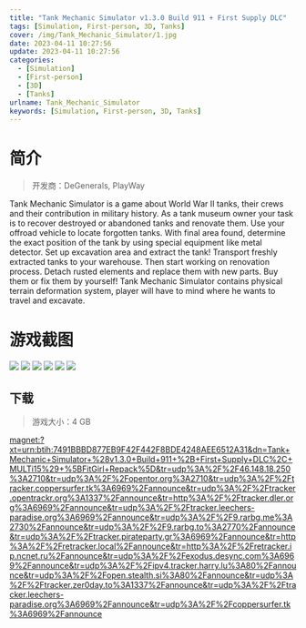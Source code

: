 ```yaml
---
title: "Tank Mechanic Simulator v1.3.0 Build 911 + First Supply DLC"
tags: [Simulation, First-person, 3D, Tanks]
cover: /img/Tank_Mechanic_Simulator/1.jpg
date: 2023-04-11 10:27:56
update: 2023-04-11 10:27:56
categories: 
  - [Simulation]
  - [First-person]
  - [3D]
  - [Tanks]
urlname: Tank_Mechanic_Simulator
keywords: [Simulation, First-person, 3D, Tanks]
---
```

# 简介

> 开发商：DeGenerals, PlayWay

Tank Mechanic Simulator is a game about World War II tanks, their crews and their contribution in military history.
As a tank museum owner your task is to recover destroyed or abandoned tanks and renovate them.
Use your offroad vehicle to locate forgotten tanks. With final area found, determine the exact position of the tank by using special equipment like metal detector. Set up excavation area and extract the tank!
Transport freshly extracted tanks to your warehouse. Then start working on renovation process. Detach rusted elements and replace them with new parts. Buy them or fix them by yourself!
Tank Mechanic Simulator contains physical terrain deformation system, player will have to mind where he wants to travel and excavate.

# 游戏截图

![](/img/Tank_Mechanic_Simulator/2.jpg)
![](/img/Tank_Mechanic_Simulator/3.jpg)
![](/img/Tank_Mechanic_Simulator/4.jpg)
![](/img/Tank_Mechanic_Simulator/5.jpg)
![](/img/Tank_Mechanic_Simulator/6.jpg)
![](/img/Tank_Mechanic_Simulator/7.jpg)


## 下载

> 游戏大小：4 GB

[magnet:?xt=urn:btih:7491BBBD877EB9F42F442F8BDE4248AEE6512A31&amp;dn=Tank+Mechanic+Simulator+%28v1.3.0+Build+911+%2B+First+Supply+DLC%2C+MULTi15%29+%5BFitGirl+Repack%5D&amp;tr=udp%3A%2F%2F46.148.18.250%3A2710&amp;tr=udp%3A%2F%2Fopentor.org%3A2710&amp;tr=udp%3A%2F%2Ftracker.coppersurfer.tk%3A6969%2Fannounce&amp;tr=udp%3A%2F%2Ftracker.opentrackr.org%3A1337%2Fannounce&amp;tr=http%3A%2F%2Ftracker.dler.org%3A6969%2Fannounce&amp;tr=udp%3A%2F%2Ftracker.leechers-paradise.org%3A6969%2Fannounce&amp;tr=udp%3A%2F%2F9.rarbg.me%3A2730%2Fannounce&amp;tr=udp%3A%2F%2F9.rarbg.to%3A2770%2Fannounce&amp;tr=udp%3A%2F%2Ftracker.pirateparty.gr%3A6969%2Fannounce&amp;tr=http%3A%2F%2Fretracker.local%2Fannounce&amp;tr=http%3A%2F%2Fretracker.ip.ncnet.ru%2Fannounce&amp;tr=udp%3A%2F%2Fexodus.desync.com%3A6969%2Fannounce&amp;tr=udp%3A%2F%2Fipv4.tracker.harry.lu%3A80%2Fannounce&amp;tr=udp%3A%2F%2Fopen.stealth.si%3A80%2Fannounce&amp;tr=udp%3A%2F%2Ftracker.zer0day.to%3A1337%2Fannounce&amp;tr=udp%3A%2F%2Ftracker.leechers-paradise.org%3A6969%2Fannounce&amp;tr=udp%3A%2F%2Fcoppersurfer.tk%3A6969%2Fannounce](magnet:?xt=urn:btih:7491BBBD877EB9F42F442F8BDE4248AEE6512A31&amp;dn=Tank+Mechanic+Simulator+%28v1.3.0+Build+911+%2B+First+Supply+DLC%2C+MULTi15%29+%5BFitGirl+Repack%5D&amp;tr=udp%3A%2F%2F46.148.18.250%3A2710&amp;tr=udp%3A%2F%2Fopentor.org%3A2710&amp;tr=udp%3A%2F%2Ftracker.coppersurfer.tk%3A6969%2Fannounce&amp;tr=udp%3A%2F%2Ftracker.opentrackr.org%3A1337%2Fannounce&amp;tr=http%3A%2F%2Ftracker.dler.org%3A6969%2Fannounce&amp;tr=udp%3A%2F%2Ftracker.leechers-paradise.org%3A6969%2Fannounce&amp;tr=udp%3A%2F%2F9.rarbg.me%3A2730%2Fannounce&amp;tr=udp%3A%2F%2F9.rarbg.to%3A2770%2Fannounce&amp;tr=udp%3A%2F%2Ftracker.pirateparty.gr%3A6969%2Fannounce&amp;tr=http%3A%2F%2Fretracker.local%2Fannounce&amp;tr=http%3A%2F%2Fretracker.ip.ncnet.ru%2Fannounce&amp;tr=udp%3A%2F%2Fexodus.desync.com%3A6969%2Fannounce&amp;tr=udp%3A%2F%2Fipv4.tracker.harry.lu%3A80%2Fannounce&amp;tr=udp%3A%2F%2Fopen.stealth.si%3A80%2Fannounce&amp;tr=udp%3A%2F%2Ftracker.zer0day.to%3A1337%2Fannounce&amp;tr=udp%3A%2F%2Ftracker.leechers-paradise.org%3A6969%2Fannounce&amp;tr=udp%3A%2F%2Fcoppersurfer.tk%3A6969%2Fannounce)